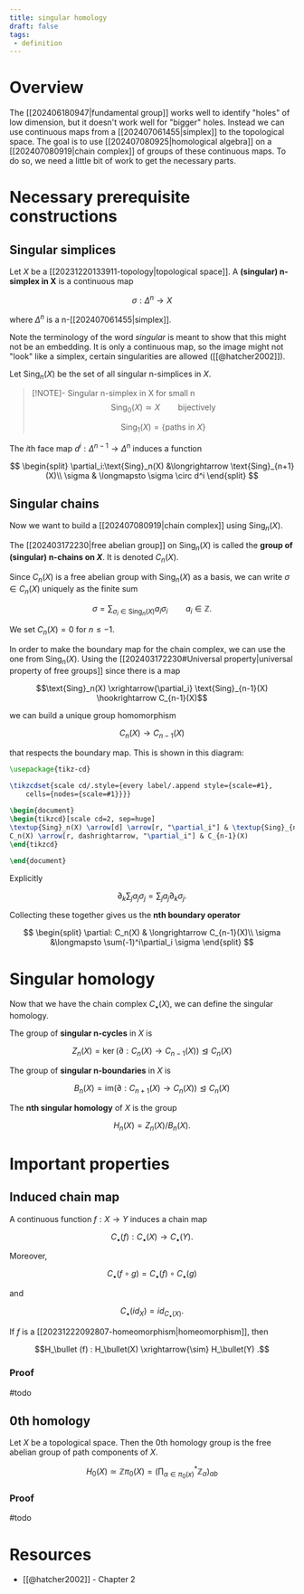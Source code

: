 ```yaml
---
title: singular homology
draft: false
tags:
 - definition
---
```

# Overview
The [[202406180947|fundamental group]] works well to identify "holes" of low dimension, but it doesn't work well for "bigger" holes. 
Instead we can use continuous maps from a [[202407061455|simplex]] to the topological space.
The goal is to use [[202407080925|homological algebra]] on a [[202407080919|chain complex]] of groups of these continuous maps. 
To do so, we need a little bit of work to get the necessary parts. 
# Necessary prerequisite constructions
## Singular simplices
Let $X$ be a [[20231220133911-topology|topological space]]. 
A **(singular) n-simplex in X** is a continuous map 

$$\sigma:\Delta^n \longrightarrow X$$

where $\Delta^n$ is a n-[[202407061455|simplex]].

Note the terminology of the word _singular_ is meant to show that this might not be an embedding. 
It is only a continuous map, so the image might not "look" like a simplex, certain singularities are allowed ([[@hatcher2002]]). 

Let $\text{Sing}_n(X)$ be the set of all singular n-simplices in $X$. 


> [!NOTE]- Singular n-simplex in X for small n
>$$\text{Sing}_0(X) \simeq X \qquad \text{bijectively}$$
>
>$$\text{Sing}_1(X) = \{\text{paths in }X\}$$

The $i$th face map $d^i:\Delta^{n-1} \to \Delta^n$ induces a function

$$
\begin{split}
\partial_i:\text{Sing}_n(X) &\longrightarrow \text{Sing}_{n+1}(X)\\
\sigma & \longmapsto \sigma \circ d^i
\end{split}
$$
## Singular chains
Now we want to build a [[202407080919|chain complex]] using $\text{Sing}_n(X)$. 

The [[202403172230|free abelian group]] on $\text{Sing}_n(X)$ is called the **group of (singular) n-chains on $X$**. 
It is denoted $C_n(X)$.

Since $C_n(X)$ is a free abelian group with $\text{Sing}_n(X)$ as a basis, we can write $\sigma \in C_n(X)$ uniquely as the finite sum

$$\sigma = \sum_{\sigma_i \in \text{Sing}_n(X)} a_i\sigma_i \qquad  a_i \in \mathbb{Z}.$$

We set $C_n(X) = 0$ for $n \leq -1$. 

In order to make the boundary map for the chain complex, we can use the one from $\text{Sing}_n(X)$. 
Using the [[202403172230#Universal property|universal property of free groups]] since there is a map 

$$\text{Sing}_n(X) \xrightarrow{\partial_i} \text{Sing}_{n-1}(X) \hookrightarrow C_{n-1}(X)$$

we can build a unique group homomorphism 

$$C_n(X) \longrightarrow C_{n-1}(X)$$

that respects the boundary map. 
This is shown in this diagram:

```tikz
\usepackage{tikz-cd}

\tikzcdset{scale cd/.style={every label/.append style={scale=#1},
    cells={nodes={scale=#1}}}}
	
\begin{document}
\begin{tikzcd}[scale cd=2, sep=huge]
\textup{Sing}_n(X) \arrow[d] \arrow[r, "\partial_i"] & \textup{Sing}_{n-1}(X) \arrow[d] \\
C_n(X) \arrow[r, dashrightarrow, "\partial_i"] & C_{n-1}(X)
\end{tikzcd}

\end{document}
```


Explicitly 

$$
\partial_k \sum_j a_j\sigma_j = \sum_j a_j\partial_k\sigma_j.
$$

Collecting these together gives us the **nth boundary operator** 

$$
\begin{split}
\partial: C_n(X) & \longrightarrow C_{n-1}(X)\\
\sigma &\longmapsto \sum(-1)^i\partial_i \sigma
\end{split}
$$

# Singular homology
Now that we have the chain complex $C_\bullet(X)$, we can define the singular homology. 

The group of **singular n-cycles** in $X$ is 

$$Z_n(X) = \ker(\partial:C_n(X) \longrightarrow C_{n-1}(X)) \trianglelefteq C_n(X)$$

The group of **singular n-boundaries** in $X$ is 

$$B_n(X) = \text{im}\big(\partial:C_{n+1}(X) \longrightarrow C_n(X)\big) \trianglelefteq C_n(X)$$

The **nth singular homology** of $X$ is the group 

$$H_n(X) = Z_n(X) \bigg/ B_n(X).$$

# Important properties
## Induced chain map
A continuous function $f:X \to Y$ induces a chain map 

$$C_\bullet(f) :C_\bullet(X) \longrightarrow C_\bullet(Y).$$

Moreover, 

$$C_\bullet(f \circ g) = C_\bullet(f) \circ C_\bullet(g)$$

and 

$$C_\bullet(id_X) = id_{C_\bullet(X)}.$$

If $f$ is a [[20231222092807-homeomorphism|homeomorphism]], then 

$$H_\bullet (f) : H_\bullet(X) \xrightarrow{\sim} H_\bullet(Y) .$$

### Proof
#todo 

## 0th homology
Let $X$ be a topological space. 
Then the 0th homology group is the free abelian group of path components of $X$. 


$$H_0(X) \simeq \mathbb{Z}\pi_0(X) = \left({\prod_{\alpha \in \pi_0(x)}}^* \mathbb{Z}_\alpha\right)_{ab}$$

### Proof
#todo 

# Resources
- [[@hatcher2002]] - Chapter 2